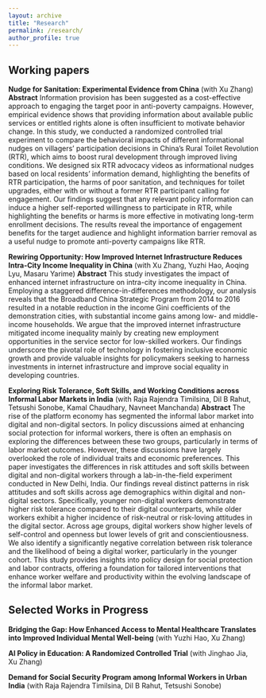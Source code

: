 ```yaml
---
layout: archive
title: "Research"
permalink: /research/
author_profile: true
---
```


## Working papers 

**Nudge for Sanitation: Experimental Evidence from China**
(with Xu Zhang)
**Abstract**
Information provision has been suggested as a cost-effective approach to engaging the target poor in anti-poverty campaigns. However, empirical evidence shows that providing information about available public services or entitled rights alone is often insufficient to motivate behavior change. In this study, we conducted a randomized controlled trial experiment to compare the behavioral impacts of different informational nudges on villagers’ participation decisions in China’s Rural Toilet Revolution (RTR), which aims to boost rural development through improved living conditions. We designed six RTR advocacy videos as informational nudges based on local residents’ information demand, highlighting the benefits of RTR participation, the harms of poor sanitation, and techniques for toilet upgrades, either with or without a former RTR participant calling for engagement. Our findings suggest that any relevant policy information can induce a higher self-reported willingness to participate in RTR, while highlighting the benefits or harms is more effective in motivating long-term enrollment decisions. The results reveal the importance of engagement benefits for the target audience and highlight information barrier removal as a useful nudge to promote anti-poverty campaigns like RTR.

**Rewiring Opportunity: How Improved Internet Infrastructure Reduces Intra-City Income Inequality in China**
(with Xu Zhang, Yuzhi Hao, Aoqing Lyu, Masaru Yarime)
**Abstract**
This study investigates the impact of enhanced internet infrastructure on intra-city income inequality in China. Employing a staggered difference-in-differences methodology, our analysis reveals that the Broadband China Strategic Program from 2014 to 2016 resulted in a notable reduction in the income Gini coefficients of the demonstration cities, with substantial income gains among low- and middle-income households. We argue that the improved internet infrastructure mitigated income inequality mainly by creating new employment opportunities in the service sector for low-skilled workers. Our findings underscore the pivotal role of technology in fostering inclusive economic growth and provide valuable insights for policymakers seeking to harness investments in internet infrastructure and improve social equality in developing countries.

**Exploring Risk Tolerance, Soft Skills, and Working Conditions across Informal Labor Markets in India**
(with Raja Rajendra Timilsina, Dil B Rahut, Tetsushi Sonobe, Kamal Chaudhary, Navneet Manchanda)
**Abstract**
The rise of the platform economy has segmented the informal labor market into digital and non-digital sectors. In policy discussions aimed at enhancing social protection for informal workers, there is often an emphasis on exploring the differences between these two groups, particularly in terms of labor market outcomes. However, these discussions have largely overlooked the role of individual traits and economic preferences. This paper investigates the differences in risk attitudes and soft skills between digital and non-digital workers through a lab-in-the-field experiment conducted in New Delhi, India. Our findings reveal distinct patterns in risk attitudes and soft skills across age demographics within digital and non-digital sectors. Specifically, younger non-digital workers demonstrate higher risk tolerance compared to their digital counterparts, while older workers exhibit a higher incidence of risk-neutral or risk-loving attitudes in the digital sector. Across age groups, digital workers show higher levels of self-control and openness but lower levels of grit and conscientiousness. We also identify a significantly negative correlation between risk tolerance and the likelihood of being a digital worker, particularly in the younger cohort. This study provides insights into policy design for social protection and labor contracts, offering a foundation for tailored interventions that enhance worker welfare and productivity within the evolving landscape of the informal labor market.


## Selected Works in Progress
**Bridging the Gap: How Enhanced Access to Mental Healthcare Translates into Improved Individual Mental Well-being** (with Yuzhi Hao, Xu Zhang)

**AI Policy in Education: A Randomized Controlled Trial** (with Jinghao Jia, Xu Zhang)

**Demand for Social Security Program among Informal Workers in Urban India** (with Raja Rajendra Timilsina, Dil B Rahut, Tetsushi Sonobe)

